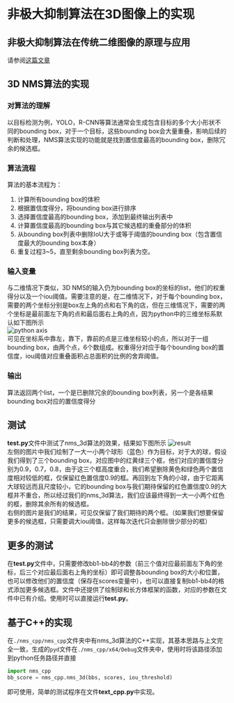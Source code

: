 # 非极大抑制算法在3D图像上的实现
## 非极大抑制算法在传统二维图像的原理与应用
请参阅[这篇文章](https://www.jianshu.com/p/742bbcba2794)
## 3D NMS算法的实现
### 对算法的理解
以目标检测为例，YOLO，R-CNN等算法通常会生成包含目标的多个大小形状不同的bounding box，对于一个目标，这些bounding box会大量重叠，影响后续的判断和处理，NMS算法实现的功能就是找到置信度最高的bounding box，删除冗余的候选框。
### 算法流程
算法的基本流程为：</br>
1. 计算所有bounding box的体积</br>
2. 根据置信度得分，将bounding box进行排序</br>
3. 选择置信度最高的bounding box，添加到最终输出列表中</br>
4. 计算置信度最高的bounding box与其它候选框的重叠部分的体积</br>
5. 从bounding box列表中删除IoU大于或等于阈值的bounding box（包含置信度最大的bounding box本身）</br>
6. 重复过程3~5，直至剩余bounding box列表为空。
### 输入变量
与二维情况下类似，3D NMS的输入仍为bounding box的坐标的list，他们的权重得分以及一个iou阈值。需要注意的是，在二维情况下，对于每个bounding box，需要的两个坐标分别是box左上角的点和右下角的店，但在三维情况下，需要的两个坐标是最前面左下角的点和最后面右上角的点，因为python中的三维坐标系默认如下图所示 </br>
![python axis](https://i.ibb.co/VYMGfnP/python-axis.png) </br>
可见在坐标系中靠左，靠下，靠前的点是三维坐标较小的点，所以对于一组bounding box，由两个点，6个数组成。权重得分对应于每个bounding box的置信度，iou阈值对应重叠面积占总面积的比例的舍弃阈值。</br>
### 输出
算法返回两个list，一个是已删除冗余的bounding box列表，另一个是各结果bounding box对应的置信度得分
## 测试
**test.py**文件中测试了nms_3d算法的效果，结果如下图所示
![result](https://i.ibb.co/Trz6cCf/result.png)</br>
左侧的图片中我们绘制了一大一小两个球形（蓝色）作为目标，对于大的球，假设我们得到了三个bounding box，对应图中的红黄绿三个框，他们对应的置信度分别为0.9，0.7，0.8，由于这三个框高度重合，我们希望删除黄色和绿色两个置信度相对较低的框，仅保留红色置信度0.9的框。再回到左下角的小球，由于它距离大球较远而且尺度较小，它的bounding box与我们期待保留的红色置信度0.9的大框并不重合，所以经过我们的nms_3d算法，我们应该最终得到一大一小两个红色的框，删除其余所有的候选框。</br>
右侧的图片是我们的结果，可见仅保留了我们期待的两个框。（如果我们想要保留更多的候选框，只需要调大iou阈值，这样每次迭代只会删除很少部分的框）
## 更多的测试
在**test.py**文件中，只需要修改bb1-bb4的参数（前三个值对应最前面左下角的坐标，后三个对应最后面右上角的坐标）即可调整各bounding box的大小和位置，也可以修改他们的置信度（保存在scores变量中），也可以直接复制bb1-bb4的格式添加更多候选框。文件中还提供了绘制球和长方体框架的函数，对应的参数在文件中已有介绍。使用时可以直接运行**test.py**。
## 基于C++的实现
在`./nms_cpp/nms_cpp`文件夹中有nms_3d算法的C++实现，其基本思路与上文完全一致，生成的`pyd`文件在`./nms_cpp/x64/Debug`文件夹中，使用时将该路径添加到python任务路径并直接
```python
import nms_cpp
bb_score = nms_cpp.nms_3d(bbs, scores, iou_threshold)
```
即可使用，简单的测试程序在文件**text_cpp.py**中实现。
